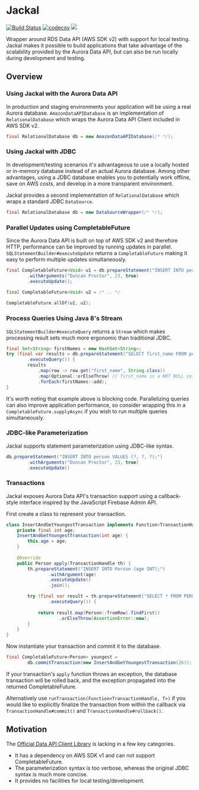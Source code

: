 # Jackal
[![Build Status](https://travis-ci.com/duncpro/jackal.svg?branch=master)](https://travis-ci.com/duncpro/jackal)
[![codecov](https://codecov.io/gh/duncpro/jackal/branch/master/graph/badge.svg?token=B5MZD14GUT)](https://codecov.io/gh/duncpro/jackal)
[![](https://jitpack.io/v/com.duncpro/jackal.svg)](https://jitpack.io/#com.duncpro/jackal)

Wrapper around RDS Data API (AWS SDK v2) with support for local testing.
Jackal makes it possible to build applications that take advantage of the scalability provided by the Aurora Data API,
but can also be run locally during development and testing.

## Overview
### Using Jackal with the Aurora Data API
In production and staging environments your application will be using
a real Aurora database. `AmazonDataAPIDatabase` is an implementation of `RelationalDatabase` which wraps
the Aurora Data API Client included in AWS SDK v2.
```java
final RelationalDatabase db = new AmazonDataAPIDatabase(/* */);
```
### Using Jackal with JDBC
In development/testing scenarios it's advantageous to use a locally hosted or in-memory database instead
of an actual Aurora database. Among other advantages, using a JDBC database enables you to potentially work offline,
save on AWS costs, and develop in a more transparent environment.

Jackal provides a second implementation of `RelationalDatabase`
which wraps a standard JDBC `DataSource`. 
```java
final RelationalDatabase db = new DataSourceWrapper(/* */);
```
### Parallel Updates using CompletableFuture
Since the Aurora Data API is built on top of AWS SDK v2 and therefore HTTP, performance can be improved by running updates in parallel. 
`SQLStatementBuilder#executeUpdate` returns a `CompletableFuture` making it easy to perform multiple updates
simultaneously.
```java
final CompletableFuture<Void> u1 = db.prepareStatement("INSERT INTO person VALUES (?, ?, ?);")
        .withArguments("Duncan Proctor", 23, true)
        .executeUpdate();

final CompletableFuture<Void> u2 = /* .. */
        
CompletableFuture.allOf(u1, u2);
```
### Process Queries Using Java 8's Stream
`SQLStatementBuilder#executeQuery` returns a `Stream` which makes processing result sets much more ergonomic than
traditional JDBC.
```java
final Set<String> firstNames = new HashSet<String>;
try (final var results = db.prepareStatement("SELECT first_name FROM person")
        .executeQuery()) {
        results
            .map(row -> row.get("first_name", String.class))
            .map(Optional::orElseThrow) // first_name is a NOT NULL column
            .forEach(firstNames::add);
}
```
It's worth noting that example above is blocking code. Parallelizing queries can also improve application performance, so consider wrapping this in a 
`CompletableFuture.supplyAsync` if you wish to run multiple queries simultaneously.

### JDBC-like Parameterization
Jackal supports statement parameterization using JDBC-like syntax.

```java
db.prepareStatement("INSERT INTO person VALUES (?, ?, ?);")
        .withArguments("Duncan Proctor", 23, true)
        .executeUpdate()
```
### Transactions
Jackal exposes Aurora Data API's transaction support using a callback-style interface inspired by the
JavaScript Firebase Admin API.

First create a class to represent your transaction.
```java
class InsertAndGetYoungestTransaction implements Function<TransactionHandle, Person> {
    private final int age;
    InsertAndGetYoungestTransaction(int age) {
        this.age = age;
    }
    
    @Override
    public Person apply(TransactionHandle th) {
        th.prepareStatement("INSERT INTO Person (age INT);")
                .withArgument(age)
                .executeUpdate()
                .join();

        try (final var result = th.prepareStatement("SELECT * FROM PERSON SORT BY age ASC;")
                .executeQuery()) {
            
            return result.map(Person::fromRow).findFirst()
                    .orElseThrow(AssertionError::new);
        }
    }
}
```
Now instantiate your transaction and commit it to the database.
```java
final CompletableFuture<Person> youngest = 
        db.commitTransaction(new InsertAndGetYoungestTransaction(26));
```
If your transaction's `apply` function throws an exception, the database transaction will
be rolled back, and the exception propagated into the returned CompletableFuture.

Alternatively use `runTransaction(Function<TransactionHandle, T>)` if you would like to explicitly finalize the
transaction from within the callback via `TransactionHandle#commit()` and `TransactionHandle#rollback()`.


## Motivation
The [Official Data API Client Library](https://github.com/awslabs/rds-data-api-client-library-java) is
  lacking in a few key categories.
  - It has a dependency on AWS SDK v1 and can not support
    CompletableFuture. 
  - The parameterization syntax is too verbose, whereas the original JDBC
    syntax is much more concise.
  - It provides no facilities for local testing/development.
